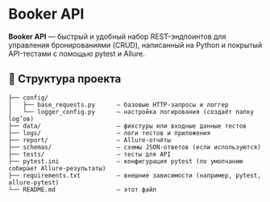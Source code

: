 # Booker API

**Booker API** — быстрый и удобный набор REST-эндпоинтов для управления бронированиями (CRUD), написанный на Python и покрытый API-тестами с помощью pytest и Allure.

## 📂 Структура проекта

```text
├── config/
│   ├── base_requests.py      — базовые HTTP-запросы и логгер
│   └── logger_config.py      — настройка логирования (создаёт папку log’ов)
├── data/                     — фикстуры или входные данные тестов
├── logs/                     — логи тестов и приложения
├── report/                   — Allure-отчёты
├── schemas/                  — схемы JSON-ответов (если используются)
├── tests/                    — тесты для API
├── pytest.ini                — конфигурация pytest (по умолчанию собирает Allure-результаты)
├── requirements.txt          — внешние зависимости (например, pytest, allure-pytest)
└── README.md                 — этот файл
